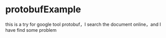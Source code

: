 # protobufExample
this is a try for google tool protobuf，I search the document online，and I have find some problem
